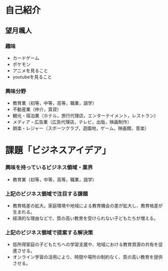 # 自己紹介
## 望月颯人
### 趣味
- カードゲーム
- ポケモン
- アニメを見ること
- youtubeを見ること

### 興味分野
- 教育業（初等，中等，高等，職業，語学）
- 不動産業（仲介，賃貸）
- 観光・宿泊業（ホテル，旅行代理店，エンターテイメント，レストラン）
- メディア・広告業（広告代理店，テレビ，出版，映画制作）
- 娯楽・レジャー（スポーツクラブ，遊園地，ゲーム，映画館，音楽）

# 課題「ビジネスアイデア」

### 興味を持っているビジネス領域・業界
- 教育業（初等，中等，高等，職業，語学）


### 上記のビジネス領域で注目する課題
- 教育格差の拡大。家庭環境や地域による教育機会の差が拡大し、教育格差が生まれる。
- 経済的な理由などで、質の高い教育を受けられない子どもたちが増える。

### 上記のビジネス領域で提案する解決策
- 低所得家庭の子どもたちへの学習支援や、地域における教育資源の共有を促進させる。
- オンライン学習の活用により、時間や場所の制約なく、質の高い教育を提供させる。

